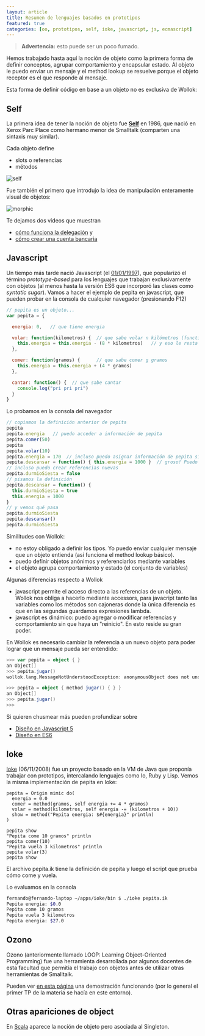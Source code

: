 ```yaml
---
layout: article
title: Resumen de lenguajes basados en prototipos
featured: true
categories: [oo, prototipos, self, ioke, javascript, js, ecmascript]
---
```


> **Advertencia:** esto puede ser un poco fumado.

Hemos trabajado hasta aquí la noción de objeto como la primera forma de definir conceptos, agrupar comportamiento y encapsular estado.
Al objeto le puedo enviar un mensaje y el method lookup se resuelve porque el objeto receptor es el que responde al mensaje.

Esta forma de definir código en base a un objeto no es exclusiva de Wollok:

## Self

La primera idea de tener la noción de objeto fue [**Self**](http://www.selflanguage.org/) en 1986, que nació en Xerox Parc Place como hermano menor de Smalltalk (comparten una sintaxis muy similar).

Cada objeto define

- slots o referencias
- métodos

![self](http://handbook.selflanguage.org/2017.1/_images/Chapter_2_Image_2.png)

Fue también el primero que introdujo la idea de manipulación enteramente visual de objetos:

![morphic](http://handbook.selflanguage.org/2017.1/_images/Figure1.png)

Te dejamos dos videos que muestran

- [cómo funciona la delegación](https://www.youtube.com/watch?v=NYEKO7JcmLE) y
- [cómo crear una cuenta bancaria](https://www.youtube.com/watch?v=5Jhi5yN9S1o)

## Javascript

Un tiempo más tarde nació Javascript (el [01/01/1997](https://www.ecma-international.org/publications/files/ECMA-ST-ARCH/ECMA-262,%201st%20edition,%20June%201997.pdf)), que popularizó el término _prototype-based_ para los lenguajes que trabajan exclusivamente con objetos (al menos hasta la versión ES6 que incorporó las clases como _syntatic sugar_). Vamos a hacer el ejemplo de pepita en javascript, que pueden probar en la consola de cualquier navegador (presionando F12)

```javascript
// pepita es un objeto...
var pepita = {

  energia: 0,   // que tiene energia

  volar: function(kilometros) {  // que sabe volar n kilómetros (function es equivalente al method de Wollok)
    this.energia = this.energia - (8 * kilometros)   // y eso le resta energia (this es equivalente al self de Wollok)
  },

  comer: function(gramos) {      // que sabe comer g gramos
    this.energia = this.energia + (4 * gramos)	
  },

  cantar: function() {	// que sabe cantar
    console.log("pri pri pri")
  }
}
```

Lo probamos en la consola del navegador

```javascript
// copiamos la definición anterior de pepita
pepita
pepita.energia   // puedo acceder a información de pepita
pepita.comer(50)
pepita
pepita.volar(10)
pepita.energia = 170  // incluso puedo asignar información de pepita sin mandar mensajes
pepita.descansar = function() { this.energia = 1000 }  // groso! Puedo definir comportamiento nuevo
// incluso puedo crear referencias nuevas
pepita.durmioSiesta = false
// pisamos la definición
pepita.descansar = function() {
  this.durmioSiesta = true
  this.energia = 1000
}
// y vemos qué pasa
pepita.durmioSiesta
pepita.descansar()
pepita.durmioSiesta
```

Similitudes con Wollok:

- no estoy obligado a definir los tipos. Yo puedo enviar cualquier mensaje que un objeto entienda (así funciona el method lookup básico).
- puedo definir objetos anónimos y referenciarlos mediante variables
- el objeto agrupa comportamiento y estado (el conjunto de variables)

Algunas diferencias respecto a Wollok

- javascript permite el acceso directo a las referencias de un objeto. Wollok nos obliga a hacerlo mediante accessors, para javacript tanto las variables como los métodos son cajoneras donde la única diferencia es que en las segundas guardamos expresiones lambda.
- javascript es dinámico: puedo agregar o modificar referencias y comportamiento sin que haya un "reinicio". En esto reside su gran poder.

En Wollok es necesario cambiar la referencia a un nuevo objeto para poder lograr que un mensaje pueda ser entendido:

```scala
>>> var pepita = object { }
an Object[]
>>> pepita.jugar()
wollok.lang.MessageNotUnderstoodException: anonymousObject does not understand message jugar()

>>> pepita = object { method jugar() { } }
an Object[]
>>> pepita.jugar()
>>>
```

Si quieren chusmear más pueden profundizar sobre

- [Diseño en Javascript 5](https://www.ecma-international.org/publications/files/ECMA-ST-ARCH/ECMA-262,%201st%20edition,%20June%201997.pdf)
- [Diseño en ES6](https://docs.google.com/document/d/1enl1DzdZPu7qiD0UZ1e9mBQJpkxTDaoQdvxjsyQlQnc/edit?usp=drive_web)

## Ioke

[Ioke](https://ioke.org/) (06/11/2008) fue un proyecto basado en la VM de Java que proponía trabajar con prototipos, intercalando lenguajes como Io, Ruby y Lisp. Vemos la misma implementación de pepita en Ioke:

```ioke
pepita = Origin mimic do(
  energia = 0.0
  comer = method(gramos, self energia += 4 * gramos)
  volar = method(kilometros, self energia -= (kilometros + 10))
  show = method("Pepita energia: $#{energia}" println)
)

pepita show
"Pepita come 10 gramos" println
pepita comer(10)
"Pepita vuela 3 kilometros" println
pepita volar(3)
pepita show
```

El archivo pepita.ik tiene la definición de pepita y luego el script que prueba cómo come y vuela.

Lo evaluamos en la consola

```bash
fernando@fernando-laptop ~/apps/ioke/bin $ ./ioke pepita.ik
Pepita energia: $0.0
Pepita come 10 gramos
Pepita vuela 3 kilometros
Pepita energia: $27.0
```

## Ozono

Ozono (anteriormente llamado LOOP: Learning Object-Oriented Programming) fue una herramienta desarrollada por algunos docentes de esta facultad que permitía el trabajo con objetos antes de utilizar otras herramientas de Smalltalk.

Pueden ver [en esta página](http://www.pdep.com.ar/software/software-pharo/object-browser-ultima-version) una demostración funcionando (por lo general el primer TP de la materia se hacía en este entorno).

## Otras apariciones de object

En [Scala](http://www.scala-lang.org) aparece la noción de objeto pero asociada al Singleton.

